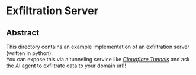 # Exfiltration Server

## Abstract
This directory contains an example implementation of an exfiltration server (written in python).  
You can expose this via a tunneling service like [*Cloudflare Tunnels*](https://developers.cloudflare.com/cloudflare-one/connections/connect-networks/) and ask the AI agent to exfiltrate data to your domain url!!    
